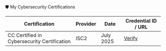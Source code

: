 🛡️ My Cybersecurity Certifications

| Certification | Provider | Date | Credential ID / URL |
|---------------|----------|------|----------------------|
| CC Certified in Cybersecurity Certification | ISC2 | July 2025 | [Verify](https://www.credly.com/badges/4e81c130-bc58-4c68-aebd-71d804653dc8/public_url) |
